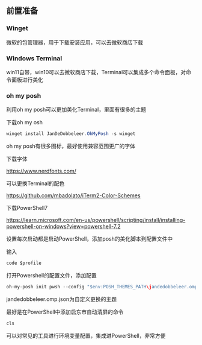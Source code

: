 ## 前置准备

### Winget

微软的包管理器，用于下载安装应用，可以去微软商店下载

### Windows Terminal

win11自带，win10可以去微软商店下载，Terminal可以集成多个命令面板，对命令面板进行美化

### oh my posh

利用oh my posh可以更加美化Terminal，里面有很多的主题

下载oh my osh

```java
winget install JanDeDobbeleer.OhMyPosh -s winget
```

oh my posh有很多图标，最好使用兼容范围更广的字体

下载字体

https://www.nerdfonts.com/

可以更换Terminal的配色

https://github.com/mbadolato/iTerm2-Color-Schemes

下载PowerShell7

https://learn.microsoft.com/en-us/powershell/scripting/install/installing-powershell-on-windows?view=powershell-7.2

设置每次启动都是启动PowerShell，添加posh的美化脚本到配置文件中

输入

```java
code $profile
```

打开Powershell的配置文件，添加配置

```java
oh-my-posh init pwsh --config "$env:POSH_THEMES_PATH\jandedobbeleer.omp.json" | Invoke-Expression
```

jandedobbeleer.omp.json为自定义更换的主题

最好是在PowerShell中添加启东市自动清屏的命令

```java
cls
```

可以对常见的工具进行环境变量配置，集成进PowerShell，非常方便

